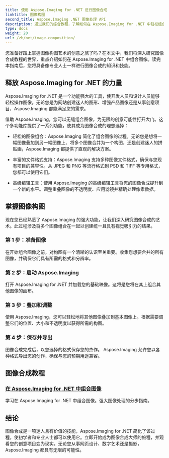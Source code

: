 ```yaml
---
title: 使用 Aspose.Imaging for .NET 进行图像合成
linktitle: 图像构图
second_title: Aspose.Imaging .NET 图像处理 API
description: 通过我们的综合教程，了解如何在 Aspose.Imaging for .NET 中轻松组合图像。立即提升您的图像处理技能！
type: docs
weight: 20
url: /zh/net/image-composition/
---
```


您准备好踏上掌握图像构图艺术的创意之旅了吗？在本文中，我们将深入研究图像合成教程的世界，重点介绍如何在 Aspose.Imaging for .NET 中组合图像。读完本指南后，您将具备像专业人士一样进行图像合成的知识和技能。

## 释放 Aspose.Imaging for .NET 的力量

Aspose.Imaging for .NET 是一个功能强大的工具，使开发人员和设计人员能够轻松操作图像。无论您是为网站创建迷人的图形、增强产品图像还是从事创意项目，Aspose.Imaging 都能满足您的需求。

借助 Aspose.Imaging，您可以无缝组合图像，为无限的创意可能性打开大门。这个多功能库提供了一系列功能，使其成为图像合成的理想选择：

- 轻松的图像组合：Aspose.Imaging 简化了组合图像的过程。无论您是想将一幅图像叠加到另一幅图像上、将多个图像合并为一个构图，还是创建迷人的拼贴画，Aspose.Imaging 都提供了直观的解决方案。

- 丰富的文件格式支持：Aspose.Imaging 支持多种图像文件格式，确保与您现有项目的兼容性。从 JPEG 和 PNG 等流行格式到 PSD 和 TIFF 等专用格式，您都可以使用它们。

- 高级编辑工具：使用 Aspose.Imaging 的高级编辑工具将您的图像合成提升到一个新的水平。调整重叠图像的不透明度、应用滤镜并精确处理像素数据。

## 掌握图像构图

现在您已经熟悉了 Aspose.Imaging 的强大功能，让我们深入研究图像合成的艺术。此过程涉及将多个图像组合在一起以创建统一且具有视觉吸引力的结果。

### 第 1 步：准备图像

在开始组合图像之前，对构图有一个清晰的认识至关重要。收集您想要合并的所有图像，并确保它们具有所需的格式和分辨率。

### 第 2 步：启动 Aspose.Imaging

打开 Aspose.Imaging for .NET 并加载您的基础映像。这将是您将在其上组合其他图像的画布。

### 第 3 步：叠加和调整

使用 Aspose.Imaging，您可以轻松地将其他图像叠加到基本图像上。根据需要调整它们的位置、大小和不透明度以获得所需的构图。

### 第 4 步：保存并导出

图像合成完成后，以您选择的格式保存您的杰作。 Aspose.Imaging 允许您以各种格式导出您的创作，确保与您的预期用途兼容。

## 图像合成教程
### [在 Aspose.Imaging for .NET 中组合图像](./combine-images/)
学习在 Aspose.Imaging for .NET 中组合图像。强大图像处理的分步指南。

## 结论

图像合成是一项迷人且有价值的技能，Aspose.Imaging for .NET 简化了该过程，使初学者和专业人士都可以使用它。立即开始成为图像合成大师的旅程，并观看您的创意项目变为现实。无论您从事网页设计、数字艺术还是摄影，Aspose.Imaging 都具有无限的可能性。